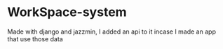 # WorkSpace-system
Made with django and jazzmin, I added an api to it incase I made an app that use those data
